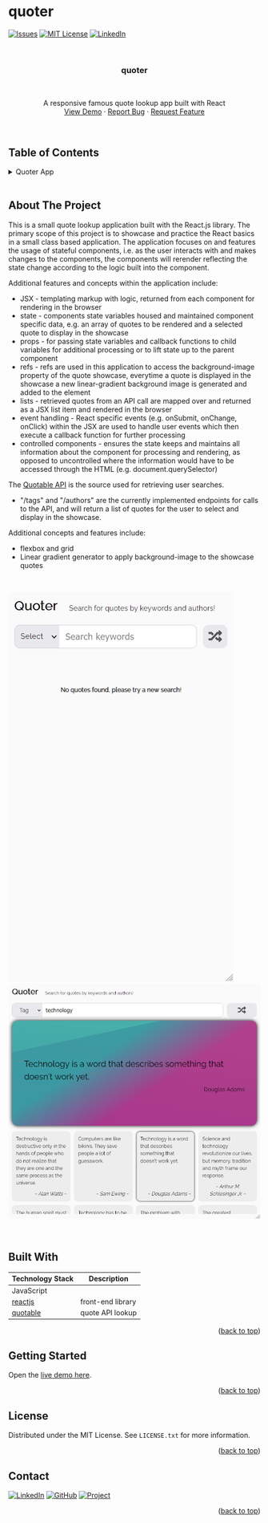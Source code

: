 # quoter

[![Issues][issues-shield]][issues-url]
[![MIT License][license-shield]][license-url]
[![LinkedIn][linkedin-shield]][linkedin-url]

<!-- PROJECT LOGO -->
<br />
<div align="center">

<h3 align="center">quoter</h3>
<br>
  <p align="center">
    A responsive famous quote lookup app built with React
    <br />
    <a href="https://stellar-narwhal-132175.netlify.app/">View Demo</a>
    ·
    <a href="https://github.com/mike-uffelman/quoter-react-practice/issues">Report Bug</a>
    ·
    <a href="https://github.com/mike-uffelman/quoter-react-practice/issues">Request Feature</a>
  </p>
</div>
<br>

<!-- TABLE OF CONTENTS -->

## Table of Contents

<details>
  <summary>Quoter App</summary>
  <ol>
    <li>
      <a href="#about-the-project">About The Project</a>
      <ul>
        <li><a href="#built-with">Built With</a></li>
      </ul>
    </li>
    <li><a href="#getting-started">Getting Started</a></li>
    <li><a href="#license">License</a></li>
    <li><a href="#contact">Contact</a></li>
  </ol>
</details>
<br>
<!-- ABOUT THE PROJECT -->

## About The Project

This is a small quote lookup application built with the React.js library. The primary scope of this project is to showcase and practice the React basics in a small class based application. The application focuses on and features the usage of stateful components, i.e. as the user interacts with and makes changes to the components, the components will rerender reflecting the state change according to the logic built into the component.

Additional features and concepts within the application include:

- JSX - templating markup with logic, returned from each component for rendering in the browser
- state - components state variables housed and maintained component specific data, e.g. an array of quotes to be rendered and a selected quote to display in the showcase
- props - for passing state variables and callback functions to child variables for additional processing or to lift state up to the parent component
- refs - refs are used in this application to access the background-image property of the quote showcase, everytime a quote is displayed in the showcase a new linear-gradient background image is generated and added to the element
- lists - retrieved quotes from an API call are mapped over and returned as a JSX list item and rendered in the browser
- event handling - React specific events (e.g. onSubmit, onChange, onClick) within the JSX are used to handle user events which then execute a callback function for further processing
- controlled components - ensures the state keeps and maintains all information about the component for processing and rendering, as opposed to uncontrolled where the information would have to be accessed through the HTML (e.g. document.querySelector)

The [Quotable API](https://github.com/lukePeavey/quotable#list-quotes) is the source used for retrieving user searches.

- "/tags" and "/authors" are the currently implemented endpoints for calls to the API, and will return a list of quotes for the user to select and display in the showcase.

Additional concepts and features include:

- flexbox and grid
- Linear gradient generator to apply background-image to the showcase quotes

<br>

[![quote showcase][quote-demo]]('./images/quote_demo.gif') [![quote showcase][quote-desktop]]('./images/quote_desktop.png')

<br>

## Built With

| Technology Stack                                               | Description       |
| -------------------------------------------------------------- | ----------------- |
| JavaScript                                                     |                   |
| [reactjs](https://reactjs.org/)                                | front-end library |
| [quotable](https://github.com/lukePeavey/quotable#list-quotes) | quote API lookup  |

<p align="right">(<a href="#quoter">back to top</a>)</p>

<!-- GETTING STARTED -->

## Getting Started

Open the [live demo here](https://stellar-narwhal-132175.netlify.app/).

<p align="right">(<a href="#quoter">back to top</a>)</p>

<!-- LICENSE -->

## License

Distributed under the MIT License. See `LICENSE.txt` for more information.

<p align="right">(<a href="#quoter">back to top</a>)</p>

<!-- CONTACT -->

## Contact

[![LinkedIn][linkedin-shield]][linkedin-url]
[![GitHub][github-shield]][github-url]
[![Project][project-shield]][project-repo]

<p align="right">(<a href="#quoter">back to top</a>)</p>

[issues-shield]: https://img.shields.io/github/issues/mike-uffelman/quoter-react-practice.svg?labelcolor=green
[issues-url]: https://github.com/mike-uffelman/quoter-react-practice/issues
[license-shield]: https://img.shields.io/github/license/mike-uffelman/quoter-react-practice.svg
[license-url]: https://github.com/mike-uffelman/quoter-react-practice/blob/master/LICENSE.txt
[linkedin-shield]: https://img.shields.io/badge/LinkedIn-profile-blue
[linkedin-url]: https://www.linkedin.com/in/michael-uffelman-34289521/
[github-url]: https://github.com/mike-uffelman
[github-shield]: https://img.shields.io/badge/GitHub-profle-orange
[project-shield]: https://img.shields.io/badge/GitHub-repo-gray?color=#6cc644
[project-repo]: https://github.com/mike-uffelman/quoter-react-practice
[quote-demo]: public/images/quote_demo.gif
[quote-desktop]: public/images/quote_desktop.png
